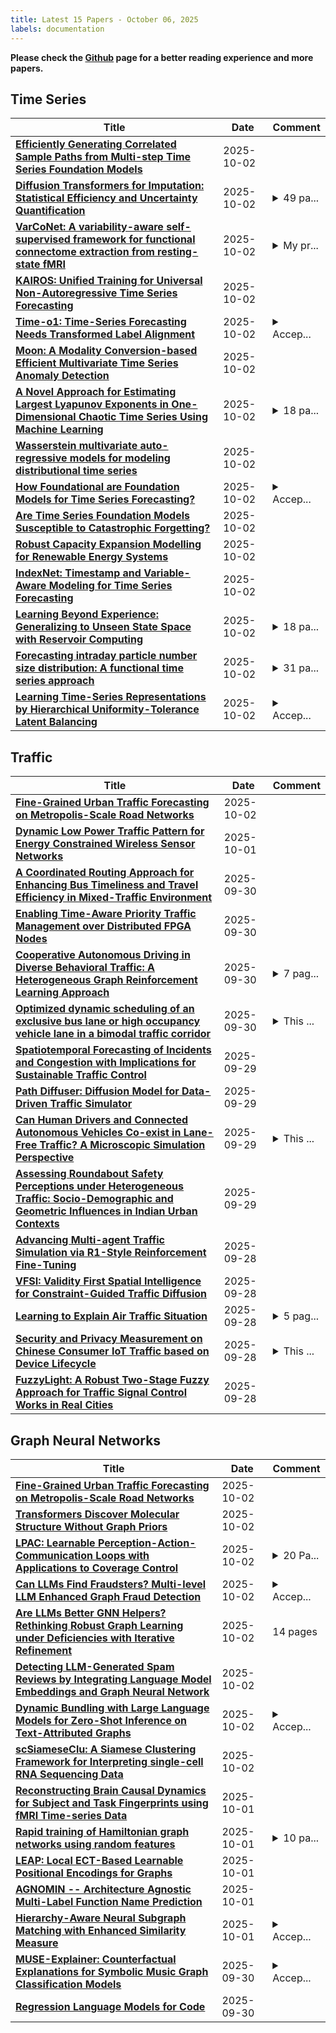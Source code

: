 ```yaml
---
title: Latest 15 Papers - October 06, 2025
labels: documentation
---
```

**Please check the [Github](https://github.com/zezhishao/MTS_Daily_ArXiv) page for a better reading experience and more papers.**

## Time Series
| **Title** | **Date** | **Comment** |
| --- | --- | --- |
| **[Efficiently Generating Correlated Sample Paths from Multi-step Time Series Foundation Models](http://arxiv.org/abs/2510.02224v1)** | 2025-10-02 |  |
| **[Diffusion Transformers for Imputation: Statistical Efficiency and Uncertainty Quantification](http://arxiv.org/abs/2510.02216v1)** | 2025-10-02 | <details><summary>49 pa...</summary><p>49 pages, 4 figures. Accepted as a poster at NeurIPS 2025</p></details> |
| **[VarCoNet: A variability-aware self-supervised framework for functional connectome extraction from resting-state fMRI](http://arxiv.org/abs/2510.02120v1)** | 2025-10-02 | <details><summary>My pr...</summary><p>My preview .pdf was not loading. Can you please share with me a compiled .pdf file so I can confirm that the result is correct?</p></details> |
| **[KAIROS: Unified Training for Universal Non-Autoregressive Time Series Forecasting](http://arxiv.org/abs/2510.02084v1)** | 2025-10-02 |  |
| **[Time-o1: Time-Series Forecasting Needs Transformed Label Alignment](http://arxiv.org/abs/2505.17847v2)** | 2025-10-02 | <details><summary>Accep...</summary><p>Accepted as poster in NeurIPS 2025</p></details> |
| **[Moon: A Modality Conversion-based Efficient Multivariate Time Series Anomaly Detection](http://arxiv.org/abs/2510.01970v1)** | 2025-10-02 |  |
| **[A Novel Approach for Estimating Largest Lyapunov Exponents in One-Dimensional Chaotic Time Series Using Machine Learning](http://arxiv.org/abs/2507.04868v3)** | 2025-10-02 | <details><summary>18 pa...</summary><p>18 pages, 5 figures, 2 Tables, 14 Equations</p></details> |
| **[Wasserstein multivariate auto-regressive models for modeling distributional time series](http://arxiv.org/abs/2207.05442v6)** | 2025-10-02 |  |
| **[How Foundational are Foundation Models for Time Series Forecasting?](http://arxiv.org/abs/2510.00742v2)** | 2025-10-02 | <details><summary>Accep...</summary><p>Accepted at NeurIPS 2025 Workshop on Recent Advances in Time Series Foundation Models (BERT2S)</p></details> |
| **[Are Time Series Foundation Models Susceptible to Catastrophic Forgetting?](http://arxiv.org/abs/2510.00809v2)** | 2025-10-02 |  |
| **[Robust Capacity Expansion Modelling for Renewable Energy Systems](http://arxiv.org/abs/2504.06750v3)** | 2025-10-02 |  |
| **[IndexNet: Timestamp and Variable-Aware Modeling for Time Series Forecasting](http://arxiv.org/abs/2509.23813v2)** | 2025-10-02 |  |
| **[Learning Beyond Experience: Generalizing to Unseen State Space with Reservoir Computing](http://arxiv.org/abs/2506.05292v2)** | 2025-10-02 | <details><summary>18 pa...</summary><p>18 pages, 12 figures. Updated to include results with RC generalization to unseen segregated and asymmetric basins of attraction and unseen chaotic attractors</p></details> |
| **[Forecasting intraday particle number size distribution: A functional time series approach](http://arxiv.org/abs/2510.01692v1)** | 2025-10-02 | <details><summary>31 pa...</summary><p>31 pages, 11 figures, 2 tables</p></details> |
| **[Learning Time-Series Representations by Hierarchical Uniformity-Tolerance Latent Balancing](http://arxiv.org/abs/2510.01658v1)** | 2025-10-02 | <details><summary>Accep...</summary><p>Accepted in Transactions on Machine Learning Research</p></details> |

## Traffic
| **Title** | **Date** | **Comment** |
| --- | --- | --- |
| **[Fine-Grained Urban Traffic Forecasting on Metropolis-Scale Road Networks](http://arxiv.org/abs/2510.02278v1)** | 2025-10-02 |  |
| **[Dynamic Low Power Traffic Pattern for Energy Constrained Wireless Sensor Networks](http://arxiv.org/abs/2510.00588v1)** | 2025-10-01 |  |
| **[A Coordinated Routing Approach for Enhancing Bus Timeliness and Travel Efficiency in Mixed-Traffic Environment](http://arxiv.org/abs/2505.01566v2)** | 2025-09-30 |  |
| **[Enabling Time-Aware Priority Traffic Management over Distributed FPGA Nodes](http://arxiv.org/abs/2509.26043v1)** | 2025-09-30 |  |
| **[Cooperative Autonomous Driving in Diverse Behavioral Traffic: A Heterogeneous Graph Reinforcement Learning Approach](http://arxiv.org/abs/2509.25751v1)** | 2025-09-30 | <details><summary>7 pag...</summary><p>7 pages, 5 figures and 4 tables</p></details> |
| **[Optimized dynamic scheduling of an exclusive bus lane or high occupancy vehicle lane in a bimodal traffic corridor](http://arxiv.org/abs/2502.08729v2)** | 2025-09-30 | <details><summary>This ...</summary><p>This version is identical to the manuscript submitted to International Journal of Sustainable Transportation. It corrects inconsistencies present in the previous arXiv version and is the version under journal review. No scientific content has been altered</p></details> |
| **[Spatiotemporal Forecasting of Incidents and Congestion with Implications for Sustainable Traffic Control](http://arxiv.org/abs/2509.25515v1)** | 2025-09-29 |  |
| **[Path Diffuser: Diffusion Model for Data-Driven Traffic Simulator](http://arxiv.org/abs/2509.24995v1)** | 2025-09-29 |  |
| **[Can Human Drivers and Connected Autonomous Vehicles Co-exist in Lane-Free Traffic? A Microscopic Simulation Perspective](http://arxiv.org/abs/2501.01189v2)** | 2025-09-29 | <details><summary>This ...</summary><p>This version corresponds to the final published article in Transportation Research Part C: Emerging Technologies. It incorporates revisions made during peer review, including an improved literature review, clearer methodological descriptions, and explicit consideration of safety and comfort</p></details> |
| **[Assessing Roundabout Safety Perceptions under Heterogeneous Traffic: Socio-Demographic and Geometric Influences in Indian Urban Contexts](http://arxiv.org/abs/2509.24397v1)** | 2025-09-29 |  |
| **[Advancing Multi-agent Traffic Simulation via R1-Style Reinforcement Fine-Tuning](http://arxiv.org/abs/2509.23993v1)** | 2025-09-28 |  |
| **[VFSI: Validity First Spatial Intelligence for Constraint-Guided Traffic Diffusion](http://arxiv.org/abs/2509.23971v1)** | 2025-09-28 |  |
| **[Learning to Explain Air Traffic Situation](http://arxiv.org/abs/2502.10764v3)** | 2025-09-28 | <details><summary>5 pag...</summary><p>5 pages, 3 figures, minor revisions to address reviewer feedback for final submission to the First US-Europe Air Transportation Research and Development (ATRD) Symposium</p></details> |
| **[Security and Privacy Measurement on Chinese Consumer IoT Traffic based on Device Lifecycle](http://arxiv.org/abs/2505.09929v5)** | 2025-09-28 | <details><summary>This ...</summary><p>This paper was accepted by "Science China Information Sciences" on September 18, 2025. "Just Accepted" Web site: https://www.sciengine.com/SCIS/doi/10.1007/s11432-025-4609-x</p></details> |
| **[FuzzyLight: A Robust Two-Stage Fuzzy Approach for Traffic Signal Control Works in Real Cities](http://arxiv.org/abs/2501.15820v2)** | 2025-09-28 |  |

## Graph Neural Networks
| **Title** | **Date** | **Comment** |
| --- | --- | --- |
| **[Fine-Grained Urban Traffic Forecasting on Metropolis-Scale Road Networks](http://arxiv.org/abs/2510.02278v1)** | 2025-10-02 |  |
| **[Transformers Discover Molecular Structure Without Graph Priors](http://arxiv.org/abs/2510.02259v1)** | 2025-10-02 |  |
| **[LPAC: Learnable Perception-Action-Communication Loops with Applications to Coverage Control](http://arxiv.org/abs/2401.04855v4)** | 2025-10-02 | <details><summary>20 Pa...</summary><p>20 Pages, 20 figures, Accepted for publication in the IEEE Transactions on Robotics</p></details> |
| **[Can LLMs Find Fraudsters? Multi-level LLM Enhanced Graph Fraud Detection](http://arxiv.org/abs/2507.11997v2)** | 2025-10-02 | <details><summary>Accep...</summary><p>Accepted by ACM MM 2025</p></details> |
| **[Are LLMs Better GNN Helpers? Rethinking Robust Graph Learning under Deficiencies with Iterative Refinement](http://arxiv.org/abs/2510.01910v1)** | 2025-10-02 | 14 pages |
| **[Detecting LLM-Generated Spam Reviews by Integrating Language Model Embeddings and Graph Neural Network](http://arxiv.org/abs/2510.01801v1)** | 2025-10-02 |  |
| **[Dynamic Bundling with Large Language Models for Zero-Shot Inference on Text-Attributed Graphs](http://arxiv.org/abs/2505.17599v2)** | 2025-10-02 | <details><summary>Accep...</summary><p>Accepted by NeurIPS 2025</p></details> |
| **[scSiameseClu: A Siamese Clustering Framework for Interpreting single-cell RNA Sequencing Data](http://arxiv.org/abs/2505.12626v3)** | 2025-10-02 |  |
| **[Reconstructing Brain Causal Dynamics for Subject and Task Fingerprints using fMRI Time-series Data](http://arxiv.org/abs/2505.06392v2)** | 2025-10-01 |  |
| **[Rapid training of Hamiltonian graph networks using random features](http://arxiv.org/abs/2506.06558v2)** | 2025-10-01 | <details><summary>10 pa...</summary><p>10 pages, 6 figures, 3 tables, and an appendix</p></details> |
| **[LEAP: Local ECT-Based Learnable Positional Encodings for Graphs](http://arxiv.org/abs/2510.00757v1)** | 2025-10-01 |  |
| **[AGNOMIN -- Architecture Agnostic Multi-Label Function Name Prediction](http://arxiv.org/abs/2509.25514v2)** | 2025-10-01 |  |
| **[Hierarchy-Aware Neural Subgraph Matching with Enhanced Similarity Measure](http://arxiv.org/abs/2510.00402v1)** | 2025-10-01 | <details><summary>Accep...</summary><p>Accepted by IEEE Transactions on Knowledge and Data Engineering</p></details> |
| **[MUSE-Explainer: Counterfactual Explanations for Symbolic Music Graph Classification Models](http://arxiv.org/abs/2509.26521v1)** | 2025-09-30 | <details><summary>Accep...</summary><p>Accepted at the 17th International Symposium on Computer Music Multidisciplinary Research (CMMR) 2025</p></details> |
| **[Regression Language Models for Code](http://arxiv.org/abs/2509.26476v1)** | 2025-09-30 |  |

